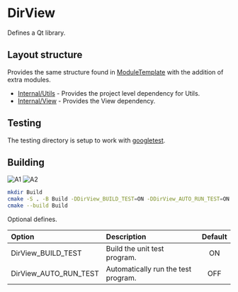 # DirView

Defines a Qt library.

## Layout structure

Provides the same structure found in [ModuleTemplate](https://github.com/chcly/ModuleTemplate) with the addition of extra modules.

+ [Internal/Utils](https://github.com/chcly/Module.Utils) - Provides the project level dependency for Utils.
+ [Internal/View](https://github.com/chcly/Module.View) - Provides the View dependency.

## Testing

The testing directory is setup to work with [googletest](https://github.com/google/googletest).

## Building

![A1](https://github.com/chcly/DirView/actions/workflows/build-linux.yml/badge.svg)
![A2](https://github.com/chcly/DirView/actions/workflows/build-windows.yml/badge.svg)

```sh
mkdir Build
cmake -S . -B Build -DDirView_BUILD_TEST=ON -DDirView_AUTO_RUN_TEST=ON
cmake --build Build
```

Optional defines.

| Option                      | Description                                          | Default |
|:----------------------------|:-----------------------------------------------------|:-------:|
| DirView_BUILD_TEST         | Build the unit test program.                         |   ON    |
| DirView_AUTO_RUN_TEST      | Automatically run the test program.                  |   OFF   |



